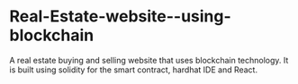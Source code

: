 # Real-Estate-website--using-blockchain
A real estate buying and selling website that uses blockchain technology. It is built using solidity for the smart contract, hardhat IDE and React.

